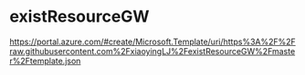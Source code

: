 # existResourceGW

https://portal.azure.com/#create/Microsoft.Template/uri/https%3A%2F%2Fraw.githubusercontent.com%2FxiaoyingLJ%2FexistResourceGW%2Fmaster%2Ftemplate.json
